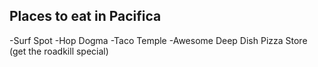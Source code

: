 ## Places to eat in Pacifica
-Surf Spot
-Hop Dogma
-Taco Temple
-Awesome Deep Dish Pizza Store (get the roadkill special)
